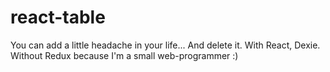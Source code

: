 # react-table
You can add a little headache in your life... And delete it. With React, Dexie. Without Redux because I'm a small web-programmer :)
